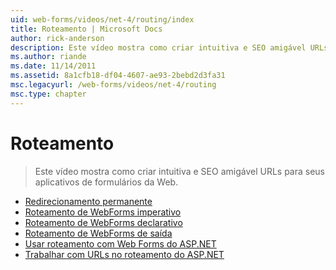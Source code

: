 ```yaml
---
uid: web-forms/videos/net-4/routing/index
title: Roteamento | Microsoft Docs
author: rick-anderson
description: Este vídeo mostra como criar intuitiva e SEO amigável URLs para seus aplicativos de formulários da Web.
ms.author: riande
ms.date: 11/14/2011
ms.assetid: 8a1cfb18-df04-4607-ae93-2bebd2d3fa31
msc.legacyurl: /web-forms/videos/net-4/routing
msc.type: chapter
---
```

<a name="routing"></a>Roteamento
====================
> Este vídeo mostra como criar intuitiva e SEO amigável URLs para seus aplicativos de formulários da Web.


- [Redirecionamento permanente](aspnet-4-quick-hit-permanent-redirect.md)
- [Roteamento de WebForms imperativo](aspnet-4-quick-hit-imperative-webforms-routing.md)
- [Roteamento de WebForms declarativo](aspnet-4-quick-hit-declarative-webforms-routing.md)
- [Roteamento de WebForms de saída](aspnet-4-quick-hit-outbound-webforms-routing.md)
- [Usar roteamento com Web Forms do ASP.NET](how-do-i-use-routing-with-aspnet-web-forms.md)
- [Trabalhar com URLs no roteamento do ASP.NET](how-do-i-work-with-urls-in-aspnet-routing.md)
